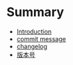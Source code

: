 # Summary

- [Introduction](README.md)
- [commit message](commit-message.md)
- [changelog](changelog.md)
- [版本号](version-number.md)
